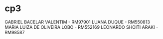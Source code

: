 # cp3
GABRIEL BACELAR VALENTIM - RM97901
LUANA DUQUE - RM550813
MARIA LUIZA DE OLIVEIRA LOBO - RM552169
LEONARDO SHOITI ARAKI - RM98587

